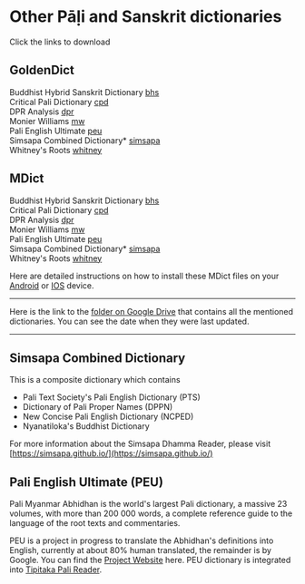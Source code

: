 # Other Pāḷi and Sanskrit dictionaries

Click the links to download

## GoldenDict
Buddhist Hybrid Sanskrit Dictionary <a href="https://drive.google.com/uc?export=download&id=1CeO4_4C3rYH2pb0mzAJAH1c5FK2H5cbK" target="_blank">bhs</a>  
Critical Pali Dictionary <a href="https://drive.google.com/uc?export=download&id=17-lQ7iVAFdghd2ZOzyQw5JmfN6Ha1W1z" target="_blank">cpd</a>  
DPR Analysis <a href="https://drive.google.com/uc?export=download&id=1cMDFnvEZml6cixAts4onqVpD4fI0nuTq" target="_blank">dpr</a>  
Monier Williams <a href="https://drive.google.com/uc?export=download&id=1SSNNYJlAk655Ckw1MHslzwLcoysjDvtx" target="_blank">mw</a>  
Pali English Ultimate <a href="https://drive.google.com/uc?export=download&id=1hT-l8Np_rarYCrfT-bs2LML-KxpvXBDB" target="_blank">peu</a>  
Simsapa Combined Dictionary* <a href="https://drive.google.com/uc?export=download&id=1nktxvY89MuowIuzGrmclLmBbgpVxtuO3" target="_blank">simsapa</a>  
Whitney's Roots <a href="https://drive.google.com/uc?export=download&id=1HBTahdfSrDOGW6grMqL1yXXWGl5WOTCZ" target="_blank">whitney</a>  

## MDict
Buddhist Hybrid Sanskrit Dictionary <a href="https://drive.google.com/uc?export=download&id=1T0UpidujRZCox4edJ-6oDXVtJd-Y67Ur" target="_blank">bhs</a>  
Critical Pali Dictionary <a href="https://drive.google.com/uc?export=download&id=14EIgLKPY-lKqzX4QNC4YAYZHjzMWG6vl" target="_blank">cpd</a>  
DPR Analysis <a href="https://drive.google.com/uc?export=download&id=1sgXzQt0hmnwLCGZNX5NVJ1XoabGfDCDJ" target="_blank">dpr</a>  
Monier Williams <a href="https://drive.google.com/uc?export=download&id=1ciEuTzt8UlqozRRfU9A6WyDElzsX10pL" target="_blank">mw</a>  
Pali English Ultimate <a href="https://drive.google.com/uc?export=download&id=1F0Fo4aepTzXQ7mZpFrX3YT8ZI2RvPcl-" target="_blank">peu</a>  
Simsapa Combined Dictionary* <a href="https://drive.google.com/uc?export=download&id=1Fj5JUessCAU8_tC0iwCiA3MZLXbtMWCK" target="_blank">simsapa</a>  
Whitney's Roots <a href="https://drive.google.com/uc?export=download&id=1PRg6S55sXa70b71cIZxmXzpcWcDGhotn" target="_blank">whitney</a>  

Here are detailed instructions on how to install these MDict files on your [Android](https://digitalpalidictionary.github.io/install/android_dicttango/) or [IOS](https://digitalpalidictionary.github.io/install/ios/) device. 

---

Here is the link to the [folder on Google Drive](https://drive.google.com/drive/folders/1C4_H-dwxHeDFJCUs-43vE25vHpqSUvHT) that contains all the mentioned dictionaries. You can see the date when they were last updated.

---

## Simsapa Combined Dictionary 
This is a composite dictionary which contains
- Pali Text Society's Pali English Dictionary (PTS)
- Dictionary of Pali Proper Names (DPPN)
- New Concise Pali English Dictionary (NCPED)
- Nyanatiloka's Buddhist Dictionary

For more information about the Simsapa Dhamma Reader, please visit [https://simsapa.github.io/](https://simsapa.github.io/) 

## Pali English Ultimate (PEU)
Pali Myanmar Abhidhan is the world's largest Pali dictionary, a massive 23 volumes, with more than 200 000 words, a complete reference guide to the language of the root texts and commentaries.
    
PEU is a project in progress to translate the Abhidhan's definitions into English, currently at about 80% human translated, the remainder is by Google. You can find the [Project Website](https://pm12e.pali.tools/) here. PEU dictionary is integrated into [Tipitaka Pali Reader](https://github.com/bksubhuti/tipitaka-pali-reader).